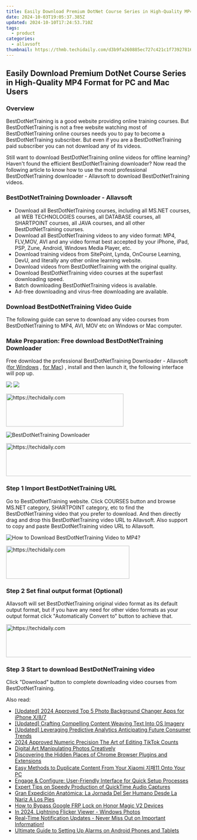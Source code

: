 ```yaml
---
title: Easily Download Premium DotNet Course Series in High-Quality MP4 Format for PC and Mac Users
date: 2024-10-03T19:05:37.385Z
updated: 2024-10-10T17:24:53.710Z
tags:
  - product
categories:
  - allavsoft
thumbnail: https://thmb.techidaily.com/d3b9fa260885ec727c421c1f7392781651fabce3da6c8f310b1d694d013fd73d.jpg
---
```


## Easily Download Premium DotNet Course Series in High-Quality MP4 Format for PC and Mac Users

### Overview

BestDotNetTraining is a good website providing online training courses. But BestDotNetTraining is not a free website watching most of BestDotNetTraining online courses needs you to pay to become a BestDotNetTraining subscriber. But even if you are a BestDotNetTraining paid subscriber you can not download any of its videos.

Still want to download BestDotNetTraining online videos for offline learning? Haven't found the efficient BestDotNetTraining downloader? Now read the following article to know how to use the most professional BestDotNetTraining downloader - Allavsoft to download BestDotNetTraining videos.

### BestDotNetTraining Downloader - Allavsoft

* Download all BestDotNetTraining courses, including all MS.NET courses, all WEB TECHNOLOGIES courses, all DATABASE courses, all SHARTPOINT courses, all JAVA courses, and all other BestDotNetTraining courses.
* Download all BestDotNetTraining videos to any video format: MP4, FLV,MOV, AVI and any video format best accepted by your iPhone, iPad, PSP, Zune, Android, Windows Media Player, etc.
* Download training videos from SitePoint, Lynda, OnCourse Learning, DevU, and literally any other online learning website.
* Download videos from BestDotNetTraining with the original quality.
* Download BestDotNetTraining video courses at the superfast downloading speed.
* Batch downloading BestDotNetTraining videos is available.
* Ad-free downloading and virus-free downloading are available.

### Download BestDotNetTraining Video Guide

The following guide can serve to download any video courses from BestDotNetTraining to MP4, AVI, MOV etc on Windows or Mac computer.

### Make Preparation: Free download BestDotNetTraining Downloader

Free download the professional BestDotNetTraining Downloader - Allavsoft ([for Windows](https://tools.techidaily.com/allavsoft/products/) , [for Mac](https://tools.techidaily.com/allavsoft/products/)) , install and then launch it, the following interface will pop up.

[![](https://www.allavsoft.com/how-to/../images/how-to/free-download-win.jpg)](https://tools.techidaily.com/allavsoft/products/) [![](https://www.allavsoft.com/how-to/../images/how-to/free-download-mac.jpg)](https://tools.techidaily.com/allavsoft/products/)

<!-- affiliate ads begin -->
<a href="https://wigfever.sjv.io/c/5597632/2014848/22899" target="_top" id="2014848">
  <img src="//a.impactradius-go.com/display-ad/22899-2014848" border="0" alt="https://techidaily.com" width="320" height="90"/>
</a>
<img height="0" width="0" src="https://wigfever.sjv.io/i/5597632/2014848/22899" style="position:absolute;visibility:hidden;" border="0" />
<!-- affiliate ads end -->

![BestDotNetTraining Downloader](https://www.allavsoft.com/how-to/../images/allavsoft/screen-shot-600.jpg)

<!-- affiliate ads begin -->
<a href="https://appsumo.8odi.net/c/5597632/2151883/7443" target="_top" id="2151883">
  <img src="//a.impactradius-go.com/display-ad/7443-2151883" border="0" alt="https://techidaily.com" width="728" height="90"/>
</a>
<img height="0" width="0" src="https://appsumo.8odi.net/i/5597632/2151883/7443" style="position:absolute;visibility:hidden;" border="0" />
<!-- affiliate ads end -->

### Step 1 Import BestDotNetTraining URL

Go to BestDotNetTraining website. Click COURSES button and browse MS.NET category, SHARTPOINT category, etc to find the BestDotNetTraining video that you prefer to download. And then directly drag and drop this BestDotNetTraining video URL to Allavsoft. Also support to copy and paste BestDotNetTraining video URL to Allavsoft.

![How to Download BestDotNetTraining Video to MP4?](https://www.allavsoft.com/how-to/../images/how-to/download-rtmp-video/download-rtmp-video.jpg)

<!-- affiliate ads begin -->
<a href="https://aligracehair.sjv.io/c/5597632/2135416/19272" target="_top" id="2135416">
  <img src="//a.impactradius-go.com/display-ad/19272-2135416" border="0" alt="https://techidaily.com" width="336" height="90"/>
</a>
<img height="0" width="0" src="https://aligracehair.sjv.io/i/5597632/2135416/19272" style="position:absolute;visibility:hidden;" border="0" />
<!-- affiliate ads end -->

### Step 2 Set final output format (Optional)

Allavsoft will set BestDotNetTraining original video format as its default output format, but if you have any need for other video formats as your output format click "Automatically Convert to" button to achieve that.

<!-- affiliate ads begin -->
<a href="https://appsumo.8odi.net/c/5597632/2094483/7443" target="_top" id="2094483">
  <img src="//a.impactradius-go.com/display-ad/7443-2094483" border="0" alt="https://techidaily.com" width="728" height="90"/>
</a>
<img height="0" width="0" src="https://appsumo.8odi.net/i/5597632/2094483/7443" style="position:absolute;visibility:hidden;" border="0" />
<!-- affiliate ads end -->

### Step 3 Start to download BestDotNetTraining video

Click "Download" button to complete downloading video courses from BestDotNetTraining.

<ins class="adsbygoogle"
     style="display:block"
     data-ad-format="autorelaxed"
     data-ad-client="ca-pub-7571918770474297"
     data-ad-slot="1223367746"></ins>

<ins class="adsbygoogle"
     style="display:block"
     data-ad-client="ca-pub-7571918770474297"
     data-ad-slot="8358498916"
     data-ad-format="auto"
     data-full-width-responsive="true"></ins>

<span class="atpl-alsoreadstyle">Also read:</span>
<div><ul>
<li><a href="https://fox-blue.techidaily.com/updated-2024-approved-top-5-photo-background-changer-apps-for-iphone-x87/"><u>[Updated] 2024 Approved Top 5 Photo Background Changer Apps for iPhone X/8/7</u></a></li>
<li><a href="https://extra-lessons.techidaily.com/updated-crafting-compelling-content-weaving-text-into-os-imagery/"><u>[Updated] Crafting Compelling Content Weaving Text Into OS Imagery</u></a></li>
<li><a href="https://extra-skills.techidaily.com/updated-leveraging-predictive-analytics-anticipating-future-consumer-trends/"><u>[Updated] Leveraging Predictive Analytics Anticipating Future Consumer Trends</u></a></li>
<li><a href="https://extra-support.techidaily.com/2024-approved-numeric-precision-the-art-of-editing-tiktok-counts/"><u>2024 Approved Numeric Precision The Art of Editing TikTok Counts</u></a></li>
<li><a href="https://extra-information.techidaily.com/digital-art-manipulating-photos-creatively/"><u>Digital Art Manipulating Photos Creatively</u></a></li>
<li><a href="https://fox-within.techidaily.com/discovering-the-hidden-places-of-chrome-browser-plugins-and-extensions/"><u>Discovering the Hidden Places of Chrome Browser Plugins and Extensions</u></a></li>
<li><a href="https://fox-within.techidaily.com/easy-methods-to-duplicate-content-from-your-xiaomi-11-onto-your-pc/"><u>Easy Methods to Duplicate Content From Your Xiaomi 지패11 Onto Your PC</u></a></li>
<li><a href="https://fox-within.techidaily.com/engage-and-configure-user-friendly-interface-for-quick-setup-processes/"><u>Engage & Configure: User-Friendly Interface for Quick Setup Processes</u></a></li>
<li><a href="https://fox-within.techidaily.com/expert-tips-on-speedy-production-of-quicktime-audio-captures/"><u>Expert Tips on Speedy Production of QuickTime Audio Captures</u></a></li>
<li><a href="https://mondly-stories.techidaily.com/gran-expedicion-anatomica-la-jornada-del-ser-humano-desde-la-nariz-a-los-pies/"><u>Gran Expedición Anatómica: La Jornada Del Ser Humano Desde La Nariz A Los Pies</u></a></li>
<li><a href="https://android-frp.techidaily.com/how-to-bypass-google-frp-lock-on-honor-magic-v2-devices-by-drfone-android/"><u>How to Bypass Google FRP Lock on Honor Magic V2 Devices</u></a></li>
<li><a href="https://extra-guidance.techidaily.com/in-2024-lightning-flicker-viewer-windows-photos/"><u>In 2024, Lightning Flicker Viewer - Windows Photos</u></a></li>
<li><a href="https://fox-within.techidaily.com/real-time-notification-updates-never-miss-out-on-important-information/"><u>Real-Time Notification Updates - Never Miss Out on Important Information!</u></a></li>
<li><a href="https://fox-within.techidaily.com/ultimate-guide-to-setting-up-alarms-on-android-phones-and-tablets/"><u>Ultimate Guide to Setting Up Alarms on Android Phones and Tablets</u></a></li>
</ul></div>

